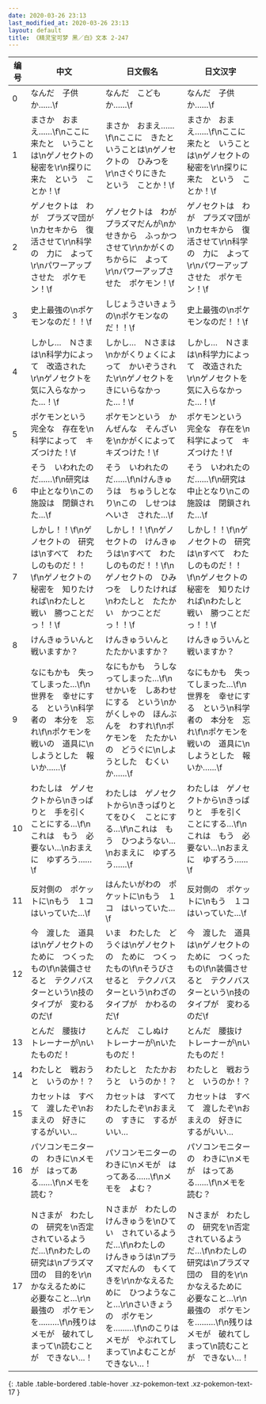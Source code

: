```yaml
---
date: 2020-03-26 23:13
last_modified_at: 2020-03-26 23:13
layout: default
title: 《精灵宝可梦 黑／白》文本 2-247
---
```

| 编号 | 中文 | 日文假名 | 日文汉字 |
| ---- | ---- | ---- | --- |
| 0 | なんだ　子供か……\f | なんだ　こどもか……\f | なんだ　子供か……\f |
| 1 | まさか　おまえ……\f\nここに　来たと　いうことは\nゲノセクトの　秘密を\r\n探りに来た　という　ことか！\f | まさか　おまえ……\f\nここに　きたと　いうことは\nゲノセクトの　ひみつを\r\nさぐりにきた　という　ことか！\f | まさか　おまえ……\f\nここに　来たと　いうことは\nゲノセクトの　秘密を\r\n探りに来た　という　ことか！\f |
| 2 | ゲノセクトは　わが　プラズマ団が\nカセキから　復活させて\r\n科学の　力に　よって\r\nパワーアップさせた　ポケモン！\f | ゲノセクトは　わが　プラズマだんが\nかせきから　ふっかつさせて\r\nかがくの　ちからに　よって\r\nパワーアップさせた　ポケモン！\f | ゲノセクトは　わが　プラズマ団が\nカセキから　復活させて\r\n科学の　力に　よって\r\nパワーアップさせた　ポケモン！\f |
| 3 | 史上最強の\nポケモンなのだ！！\f | しじょうさいきょうの\nポケモンなのだ！！\f | 史上最強の\nポケモンなのだ！！\f |
| 4 | しかし…　Ｎさまは\n科学力によって　改造された\r\nゲノセクトを　気に入らなかった…！\f | しかし…　Ｎさまは\nかがくりょくによって　かいぞうされた\r\nゲノセクトを　きにいらなかった…！\f | しかし…　Ｎさまは\n科学力によって　改造された\r\nゲノセクトを　気に入らなかった…！\f |
| 5 | ポケモンという　完全な　存在を\n科学によって　キズつけた！\f | ポケモンという　かんぜんな　そんざいを\nかがくによって　キズつけた！\f | ポケモンという　完全な　存在を\n科学によって　キズつけた！\f |
| 6 | そう　いわれたのだ……\f\n研究は　中止となり\nこの施設は　閉鎖された…\f | そう　いわれたのだ……\f\nけんきゅうは　ちゅうしとなり\nこの　しせつは　へいさ　された…\f | そう　いわれたのだ……\f\n研究は　中止となり\nこの施設は　閉鎖された…\f |
| 7 | しかし！！\f\nゲノセクトの　研究は\nすべて　わたしのものだ！！\f\nゲノセクトの　秘密を　知りたければ\nわたしと　戦い　勝つことだっ！！\f | しかし！！\f\nゲノセクトの　けんきゅうは\nすべて　わたしのものだ！！\f\nゲノセクトの　ひみつを　しりたければ\nわたしと　たたかい　かつことだっ！！\f | しかし！！\f\nゲノセクトの　研究は\nすべて　わたしのものだ！！\f\nゲノセクトの　秘密を　知りたければ\nわたしと　戦い　勝つことだっ！！\f |
| 8 | けんきゅういんと　戦いますか？ | けんきゅういんと　たたかいますか？ | けんきゅういんと　戦いますか？ |
| 9 | なにもかも　失ってしまった…\f\n世界を　幸せにする　という\n科学者の　本分を　忘れ\f\nポケモンを　戦いの　道具に\nしようとした　報いか……\f | なにもかも　うしなってしまった…\f\nせかいを　しあわせにする　という\nかがくしゃの　ほんぶんを　わすれ\f\nポケモンを　たたかいの　どうぐに\nしようとした　むくいか……\f | なにもかも　失ってしまった…\f\n世界を　幸せにする　という\n科学者の　本分を　忘れ\f\nポケモンを　戦いの　道具に\nしようとした　報いか……\f |
| 10 | わたしは　ゲノセクトから\nきっぱりと　手を引く　ことにする…\f\nこれは　もう　必要ない…\nおまえに　ゆずろう……\f | わたしは　ゲノセクトから\nきっぱりと　てをひく　ことにする…\f\nこれは　もう　ひつようない…\nおまえに　ゆずろう……\f | わたしは　ゲノセクトから\nきっぱりと　手を引く　ことにする…\f\nこれは　もう　必要ない…\nおまえに　ゆずろう……\f |
| 11 | 反対側の　ポケットに\nもう　１コ　はいっていた…\f | はんたいがわの　ポケットに\nもう　１コ　はいっていた…\f | 反対側の　ポケットに\nもう　１コ　はいっていた…\f |
| 12 | 今　渡した　道具は\nゲノセクトの　ために　つくったもの\f\n装備させると　テクノバスターという\n技の　タイプが　変わるのだ\f | いま　わたした　どうぐは\nゲノセクトの　ために　つくったもの\f\nそうびさせると　テクノバスターという\nわざの　タイプが　かわるのだ\f | 今　渡した　道具は\nゲノセクトの　ために　つくったもの\f\n装備させると　テクノバスターという\n技の　タイプが　変わるのだ\f |
| 13 | とんだ　腰抜け　トレーナーが\nいたものだ！ | とんだ　こしぬけ　トレーナーが\nいたものだ！ | とんだ　腰抜け　トレーナーが\nいたものだ！ |
| 14 | わたしと　戦おうと　いうのか！？ | わたしと　たたかおうと　いうのか！？ | わたしと　戦おうと　いうのか！？ |
| 15 | カセットは　すべて　渡したぞ\nおまえの　好きに　するがいい… | カセットは　すべて　わたしたぞ\nおまえの　すきに　するがいい… | カセットは　すべて　渡したぞ\nおまえの　好きに　するがいい… |
| 16 | パソコンモニターの　わきに\nメモが　はってある……\f\nメモを　読む？ | パソコンモニターの　わきに\nメモが　はってある……\f\nメモを　よむ？ | パソコンモニターの　わきに\nメモが　はってある……\f\nメモを　読む？ |
| 17 | Ｎさまが　わたしの　研究を\n否定されているようだ…\f\nわたしの　研究は\nプラズマ団の　目的を\r\nかなえるために　必要なこと…\r\n最強の　ポケモンを………\f\n残りは　メモが　破れてしまって\n読むことが　できない…！ | Ｎさまが　わたしの　けんきゅうを\nひてい　されているようだ…\f\nわたしの　けんきゅうは\nプラズマだんの　もくてきを\r\nかなえるために　ひつようなこと…\r\nさいきょうの　ポケモンを………\f\nのこりは　メモが　やぶれてしまって\nよむことが　できない…！ | Ｎさまが　わたしの　研究を\n否定されているようだ…\f\nわたしの　研究は\nプラズマ団の　目的を\r\nかなえるために　必要なこと…\r\n最強の　ポケモンを………\f\n残りは　メモが　破れてしまって\n読むことが　できない…！ |
{: .table .table-bordered .table-hover .xz-pokemon-text .xz-pokemon-text-17 }